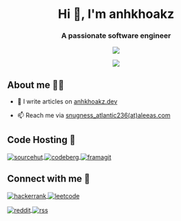 <h1 align="center">Hi 👋, I'm anhkhoakz</h1>
<h3 align="center">A passionate software engineer</h3>

<p align="center"><img src="https://komarev.com/ghpvc/?username=anhkhoakz&label=Profile%20views&color=0e75b6&style=flat"></img></p>

<div align="center">
  <picture>
    <source
      srcset="https://github-readme-stats.vercel.app/api?username=anhkhoakz&show_icons=true&theme=dark"
      media="(prefers-color-scheme: dark)"
    />
    <source
      srcset="https://github-readme-stats.vercel.app/api?username=anhkhoakz&show_icons=true"
      media="(prefers-color-scheme: light), (prefers-color-scheme: no-preference)"
    />
    <img src="https://github-readme-stats.vercel.app/api?username=anhkhoakz&show_icons=true" />
  </picture>
</div>

## About me 🧑‍💻

-   📝 I write articles on [anhkhoakz.dev](https://www.anhkhoakz.dev/)

-   📫 Reach me via [snugness_atlantic236(at)aleeas.com](mailto:snugness_atlantic236(at)aleeas.com)

## Code Hosting 🚀

<p>
  <a href="https://sr.ht/~anhkhoakz/" target="blank">
      <img align="center"
          src="https://img.shields.io/badge/SourceHut-white?style=for-the-badge&logo=sourcehut&logoColor=black"
          alt="sourcehut"/>
  </a>
  <a href="https://codeberg.org/anhkhoakz/" target="blank">
      <img align="center"
          src="https://img.shields.io/badge/CodeBerg-white?style=for-the-badge&logo=forgejo&logoColor=black"
          alt="codeberg" />
  </a>
  <a href="https://framagit.org/anhkhoakz" target="blank">
      <img align="center"
          src="https://img.shields.io/badge/framagit-white?style=for-the-badge&logo=gitlab&logoColor=black"
          alt="framagit" />
  </a>
</p>

## Connect with me 🤝

<p>
  <a href="https://www.hackerrank.com/anhkhoakz" target="blank">
      <img align="center"
          src="https://img.shields.io/badge/hackerrank-white?style=for-the-badge&logo=hackerrank&logoColor=black"
          alt="hackerrank"/>
  </a>
  <a href="https://www.leetcode.com/anhkhoakz" target="blank">
      <img align="center"
          src="https://img.shields.io/badge/leetcode-white?style=for-the-badge&logo=leetcode&logoColor=black"
          alt="leetcode" />
  </a>
</p>
<p>
<a href="https://www.reddit.com/user/OddPlenty9884/" target="blank">
        <img align="center"
            src="https://img.shields.io/badge/reddit-white?style=for-the-badge&logo=reddit&logoColor=black"
            alt="reddit" />
    </a>
    <a href="/https://www.anhkhoakz.dev/index.xml" target="blank">
        <img align="center"
            src="https://img.shields.io/badge/rss-white?style=for-the-badge&logo=rss&logoColor=black"
            alt="rss" />
    </a>
</p>
